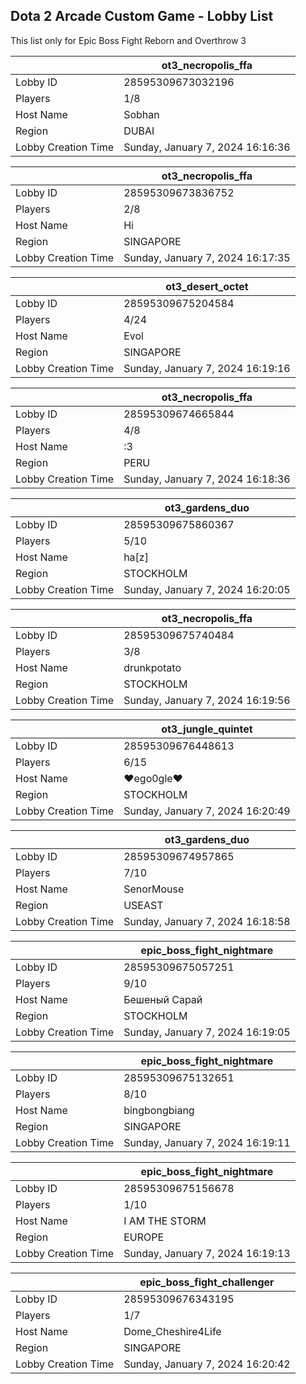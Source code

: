 ## Dota 2 Arcade Custom Game - Lobby List

This list only for Epic Boss Fight Reborn and Overthrow 3

|  | ot3_necropolis_ffa |
| ------ | ------ |
| Lobby ID | 28595309673032196 |
| Players | 1/8 |
| Host Name | Sobhan |
| Region | DUBAI |
| Lobby Creation Time | Sunday, January 7, 2024 16:16:36 |


|  | ot3_necropolis_ffa |
| ------ | ------ |
| Lobby ID | 28595309673836752 |
| Players | 2/8 |
| Host Name | Hi |
| Region | SINGAPORE |
| Lobby Creation Time | Sunday, January 7, 2024 16:17:35 |


|  | ot3_desert_octet |
| ------ | ------ |
| Lobby ID | 28595309675204584 |
| Players | 4/24 |
| Host Name | Evol |
| Region | SINGAPORE |
| Lobby Creation Time | Sunday, January 7, 2024 16:19:16 |


|  | ot3_necropolis_ffa |
| ------ | ------ |
| Lobby ID | 28595309674665844 |
| Players | 4/8 |
| Host Name | :3 |
| Region | PERU |
| Lobby Creation Time | Sunday, January 7, 2024 16:18:36 |


|  | ot3_gardens_duo |
| ------ | ------ |
| Lobby ID | 28595309675860367 |
| Players | 5/10 |
| Host Name | ha[z] |
| Region | STOCKHOLM |
| Lobby Creation Time | Sunday, January 7, 2024 16:20:05 |


|  | ot3_necropolis_ffa |
| ------ | ------ |
| Lobby ID | 28595309675740484 |
| Players | 3/8 |
| Host Name | drunkpotato |
| Region | STOCKHOLM |
| Lobby Creation Time | Sunday, January 7, 2024 16:19:56 |


|  | ot3_jungle_quintet |
| ------ | ------ |
| Lobby ID | 28595309676448613 |
| Players | 6/15 |
| Host Name | ♥ego0gle♥ |
| Region | STOCKHOLM |
| Lobby Creation Time | Sunday, January 7, 2024 16:20:49 |


|  | ot3_gardens_duo |
| ------ | ------ |
| Lobby ID | 28595309674957865 |
| Players | 7/10 |
| Host Name | SenorMouse |
| Region | USEAST |
| Lobby Creation Time | Sunday, January 7, 2024 16:18:58 |


|  | epic_boss_fight_nightmare |
| ------ | ------ |
| Lobby ID | 28595309675057251 |
| Players | 9/10 |
| Host Name | Бешеный Сарай |
| Region | STOCKHOLM |
| Lobby Creation Time | Sunday, January 7, 2024 16:19:05 |


|  | epic_boss_fight_nightmare |
| ------ | ------ |
| Lobby ID | 28595309675132651 |
| Players | 8/10 |
| Host Name | bingbongbiang |
| Region | SINGAPORE |
| Lobby Creation Time | Sunday, January 7, 2024 16:19:11 |


|  | epic_boss_fight_nightmare |
| ------ | ------ |
| Lobby ID | 28595309675156678 |
| Players | 1/10 |
| Host Name | I AM THE STORM |
| Region | EUROPE |
| Lobby Creation Time | Sunday, January 7, 2024 16:19:13 |


|  | epic_boss_fight_challenger |
| ------ | ------ |
| Lobby ID | 28595309676343195 |
| Players | 1/7 |
| Host Name | Dome_Cheshire4Life |
| Region | SINGAPORE |
| Lobby Creation Time | Sunday, January 7, 2024 16:20:42 |


